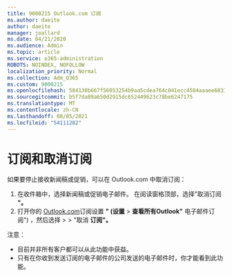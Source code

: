 ```yaml
---
title: 9000215 Outlook.com 订阅
ms.author: daeite
author: daeite
manager: joallard
ms.date: 04/21/2020
ms.audience: Admin
ms.topic: article
ms.service: o365-administration
ROBOTS: NOINDEX, NOFOLLOW
localization_priority: Normal
ms.collection: Adm_O365
ms.custom: 9000215
ms.openlocfilehash: 584138b667f56053254b9aa5cdea764c041ecc4584aaaee683107f21b14d61e3
ms.sourcegitcommit: b5f7da89a650d2915dc652449623c78be6247175
ms.translationtype: MT
ms.contentlocale: zh-CN
ms.lasthandoff: 08/05/2021
ms.locfileid: "54111282"
---
```

# <a name="subscriptions-and-unsubscribing"></a>订阅和取消订阅

如果要停止接收新闻稿或促销，可以在 Outlook.com 中取消订阅：

1. 在收件箱中，选择新闻稿或促销电子邮件。 在阅读窗格顶部，选择"取消订阅 **"。**
2. 打开你的 [Outlook.com](https://outlook.live.com/mail/options/mail/brandsSubscriptions)订阅设置 **" (设置**  >  **查看所有Outlook"** 电子邮件订阅") ，然后选择  >    >  "取消 **订阅"。**

注意：

- 目前并非所有客户都可以从此功能中获益。
- 只有在你收到发送订阅的电子邮件的公司发送的电子邮件时，你才能看到此功能。